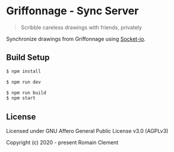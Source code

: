 # Griffonnage - Sync Server

> Scribble careless drawings with friends, privately

Synchronize drawings from Griffonnage using [Socket-io](https://socket.io).

## Build Setup

```bash
$ npm install

$ npm run dev

$ npm run build
$ npm start
```

## License

Licensed under GNU Affero General Public License v3.0 (AGPLv3)

Copyright (c) 2020 - present Romain Clement
